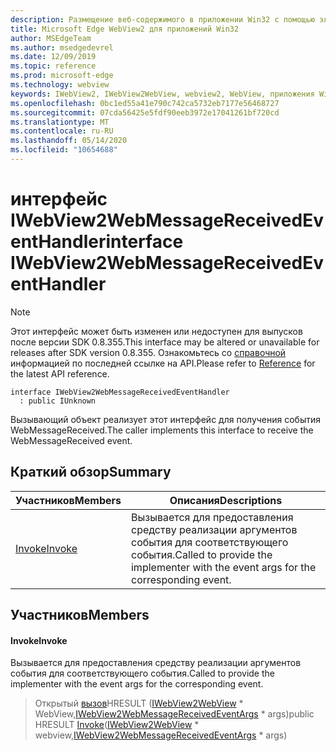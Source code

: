 ```yaml
---
description: Размещение веб-содержимого в приложении Win32 с помощью элемента управления Microsoft Edge WebView2
title: Microsoft Edge WebView2 для приложений Win32
author: MSEdgeTeam
ms.author: msedgedevrel
ms.date: 12/09/2019
ms.topic: reference
ms.prod: microsoft-edge
ms.technology: webview
keywords: IWebView2, IWebView2WebView, webview2, WebView, приложения Win32, Win32, EDGE
ms.openlocfilehash: 0bc1ed55a41e790c742ca5732eb7177e56468727
ms.sourcegitcommit: 07cda56425e5fdf90eeb3972e17041261bf720cd
ms.translationtype: MT
ms.contentlocale: ru-RU
ms.lasthandoff: 05/14/2020
ms.locfileid: "10654688"
---
```

# <span data-ttu-id="a487e-104">интерфейс IWebView2WebMessageReceivedEventHandler</span><span class="sxs-lookup"><span data-stu-id="a487e-104">interface IWebView2WebMessageReceivedEventHandler</span></span> 

> [!NOTE]
> <span data-ttu-id="a487e-105">Этот интерфейс может быть изменен или недоступен для выпусков после версии SDK 0.8.355.</span><span class="sxs-lookup"><span data-stu-id="a487e-105">This interface may be altered or unavailable for releases after SDK version 0.8.355.</span></span> <span data-ttu-id="a487e-106">Ознакомьтесь со [справочной](../../../webview2-api-reference.md) информацией по последней ссылке на API.</span><span class="sxs-lookup"><span data-stu-id="a487e-106">Please refer to [Reference](../../../webview2-api-reference.md) for the latest API reference.</span></span>

```
interface IWebView2WebMessageReceivedEventHandler
  : public IUnknown
```

<span data-ttu-id="a487e-107">Вызывающий объект реализует этот интерфейс для получения события WebMessageReceived.</span><span class="sxs-lookup"><span data-stu-id="a487e-107">The caller implements this interface to receive the WebMessageReceived event.</span></span>

## <span data-ttu-id="a487e-108">Краткий обзор</span><span class="sxs-lookup"><span data-stu-id="a487e-108">Summary</span></span>

 <span data-ttu-id="a487e-109">Участников</span><span class="sxs-lookup"><span data-stu-id="a487e-109">Members</span></span>                        | <span data-ttu-id="a487e-110">Описания</span><span class="sxs-lookup"><span data-stu-id="a487e-110">Descriptions</span></span>
--------------------------------|---------------------------------------------
[<span data-ttu-id="a487e-111">Invoke</span><span class="sxs-lookup"><span data-stu-id="a487e-111">Invoke</span></span>](#invoke) | <span data-ttu-id="a487e-112">Вызывается для предоставления средству реализации аргументов события для соответствующего события.</span><span class="sxs-lookup"><span data-stu-id="a487e-112">Called to provide the implementer with the event args for the corresponding event.</span></span>

## <span data-ttu-id="a487e-113">Участников</span><span class="sxs-lookup"><span data-stu-id="a487e-113">Members</span></span>

#### <span data-ttu-id="a487e-114">Invoke</span><span class="sxs-lookup"><span data-stu-id="a487e-114">Invoke</span></span> 

<span data-ttu-id="a487e-115">Вызывается для предоставления средству реализации аргументов события для соответствующего события.</span><span class="sxs-lookup"><span data-stu-id="a487e-115">Called to provide the implementer with the event args for the corresponding event.</span></span>

> <span data-ttu-id="a487e-116">Открытый [вызов](#invoke)HRESULT ([IWebView2WebView](IWebView2WebView.md) \* WebView,[IWebView2WebMessageReceivedEventArgs](IWebView2WebMessageReceivedEventArgs.md) \* args)</span><span class="sxs-lookup"><span data-stu-id="a487e-116">public HRESULT [Invoke](#invoke)([IWebView2WebView](IWebView2WebView.md) \* webview,[IWebView2WebMessageReceivedEventArgs](IWebView2WebMessageReceivedEventArgs.md) \* args)</span></span>


